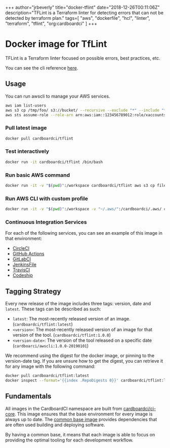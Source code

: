 +++
author="jrbeverly"
title="docker-tflint"
date="2018-12-26T00:11:06Z"
description="TFLint is a Terraform linter for detecting errors that can not be detected by terraform plan."
tags=[
  "aws",
  "dockerfile",
  "hcl",
  "linter",
  "terraform",
  "tflint",
  "org:cardboardci"
]
+++

# Docker image for TfLint

TFLint is a Terraform linter focused on possible errors, best practices, etc.

You can see the cli reference [here](https://github.com/terraform-linters/tflint).

## Usage

You can run awscli to manage your AWS services.

```bash
aws iam list-users
aws s3 cp /tmp/foo/ s3://bucket/ --recursive --exclude "*" --include "*.jpg"
aws sts assume-role --role-arn arn:aws:iam::123456789012:role/xaccounts3access --role-session-name s3-access-example
```

### Pull latest image

```bash
docker pull cardboardci/tflint
```

### Test interactively

```bash
docker run -it cardboardci/tflint /bin/bash
```

### Run basic AWS command

```bash
docker run -it -v "$(pwd)":/workspace cardboardci/tflint aws s3 cp file.txt s3://bucket/file.txt
```

### Run AWS CLI with custom profile

```bash
docker run -it -v "$(pwd)":/workspace -v "~/.aws/":/cardboardci/.aws/ cardboardci/tflint aws s3 cp file.txt s3://bucket/file.txt
```

### Continuous Integration Services

For each of the following services, you can see an example of this image in that environment:

* [CircleCI](usages/circleci)
* [GitHub Actions](usages/github)
* [GitLabCI](usages/gitlabci)
* [JenkinsFile](usages/jenkins)
* [TravisCI](usages/travisci)
* [Codeship](usages/codeship)

## Tagging Strategy

Every new release of the image includes three tags: version, date and `latest`. These tags can be described as such:

* `latest`: The most-recently released version of an image. (`cardboardci/tflint:latest`)
* `<version>`: The most-recently released version of an image for that version of the tool. (`cardboardci/tflint:1.0.0`)
* `<version-date>`: The version of the tool released on a specific date (`cardboarci/awscli:1.0.0-20190101`)

We recommend using the digest for the docker image, or pinning to the version-date tag. If you are unsure how to get the digest, you can retrieve it for any image with the following command:

```bash
docker pull cardboardci/tflint:latest
docker inspect --format='{{index .RepoDigests 0}}' cardboardci/tflint:latest
```

## Fundamentals

All images in the CardboardCI namespace are built from [cardboardci/ci-core](https://hub.docker.com/r/cardboardci/ci-core). This image ensures that the base environment for every image is always up to date. The [common base image](https://cardboardci.jrbeverly.dev/core/) provides dependencies that are often used building and deploying software.

By having a common base, it means that each image is able to focus on providing the optimal tooling for each development workflow.
